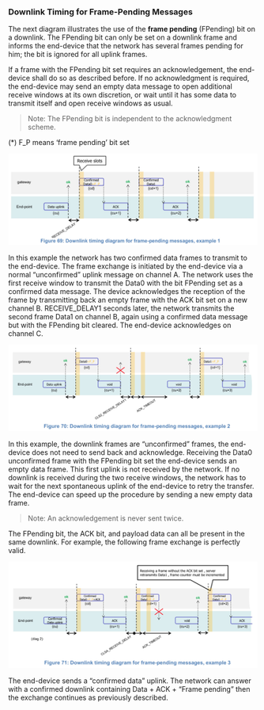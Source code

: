 ### Downlink Timing for Frame-Pending Messages

The next diagram illustrates the use of the **frame pending** (FPending) bit on a downlink. The FPending bit can only be set on a downlink frame and informs the end-device that the network has several frames pending for him; the bit is ignored for all uplink frames.

If a frame with the FPending bit set requires an acknowledgement, the end-device shall do so as described before. If no acknowledgment is required, the end-device may send an empty data message to open additional receive windows at its own discretion, or wait until it has some data to transmit itself and open receive windows as usual.

>Note: The FPending bit is independent to the acknowledgment scheme.

(*) F_P means ‘frame pending’ bit set

![](/media/15654051604240.jpg)

In this example the network has two confirmed data frames to transmit to the end-device. The frame exchange is initiated by the end-device via a normal “unconfirmed” uplink message on channel A. The network uses the first receive window to transmit the Data0 with the bit FPending set as a confirmed data message. The device acknowledges the reception of the frame by transmitting back an empty frame with the ACK bit set on a new channel B. RECEIVE_DELAY1 seconds later, the network transmits the second frame Data1 on channel B, again using a confirmed data message but with the FPending bit cleared. The end-device acknowledges on channel C.

![](/media/15654051985337.jpg)

In this example, the downlink frames are “unconfirmed” frames, the end-device does not need to send back and acknowledge. Receiving the Data0 unconfirmed frame with the FPending bit set the end-device sends an empty data frame. This first uplink is not received by the network. If no downlink is received during the two receive windows, the network has to wait for the next spontaneous uplink of the end-device to retry the transfer. The end-device can speed up the procedure by sending a new empty data frame.

>Note: An acknowledgement is never sent twice.


The FPending bit, the ACK bit, and payload data can all be present in the same downlink. For example, the following frame exchange is perfectly valid.

![](/media/15654052547904.jpg)

The end-device sends a “confirmed data” uplink. The network can answer with a confirmed downlink containing Data + ACK + “Frame pending” then the exchange continues as previously described.


